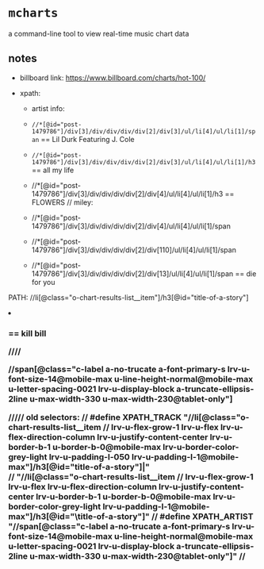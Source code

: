 # `mcharts`
a command-line tool to view real-time music chart data

## notes
- billboard link: https://www.billboard.com/charts/hot-100/

- xpath:
  - artist info: 
  - `//*[@id="post-1479786"]/div[3]/div/div/div/div[2]/div[3]/ul/li[4]/ul/li[1]/span` == Lil Durk Featuring J. Cole
  - `//*[@id="post-1479786"]/div[3]/div/div/div/div[2]/div[3]/ul/li[4]/ul/li[1]/h3` == all my life

  - //*[@id="post-1479786"]/div[3]/div/div/div/div[2]/div[4]/ul/li[4]/ul/li[1]/h3 == FLOWERS
  // miley:
  - //*[@id="post-1479786"]/div[3]/div/div/div/div[2]/div[4]/ul/li[4]/ul/li[1]/span

  - //*[@id="post-1479786"]/div[3]/div/div/div/div[2]/div[110]/ul/li[4]/ul/li[1]/span
  - //*[@id="post-1479786"]/div[3]/div/div/div/div[2]/div[13]/ul/li[4]/ul/li[1]/span == die for you



PATH: //li[@class=\"o-chart-results-list__item\"]/h3[@id=\"title-of-a-story\"]

<li class="o-chart-results-list__item // lrv-u-flex-grow-1 lrv-u-flex lrv-u-flex-direction-column lrv-u-justify-content-center lrv-u-border-b-1 u-border-b-0@mobile-max lrv-u-border-color-grey-light lrv-u-padding-l-050 lrv-u-padding-l-1@mobile-max">
											<h3 id="title-of-a-story"

== kill bill




////

//span[@class=\"c-label  a-no-trucate a-font-primary-s lrv-u-font-size-14@mobile-max u-line-height-normal@mobile-max u-letter-spacing-0021 lrv-u-display-block a-truncate-ellipsis-2line u-max-width-330 u-max-width-230@tablet-only\"]

<span class="c-label  a-no-trucate a-font-primary-s lrv-u-font-size-14@mobile-max u-line-height-normal@mobile-max u-letter-spacing-0021 lrv-u-display-block a-truncate-ellipsis-2line u-max-width-330 u-max-width-230@tablet-only" >



/////
old selectors:
// #define XPATH_TRACK "//li[@class=\"o-chart-results-list__item // lrv-u-flex-grow-1 lrv-u-flex lrv-u-flex-direction-column lrv-u-justify-content-center lrv-u-border-b-1 u-border-b-0@mobile-max lrv-u-border-color-grey-light lrv-u-padding-l-050 lrv-u-padding-l-1@mobile-max\"]/h3[@id=\"title-of-a-story\"]|" \
//                     "//li[@class=\"o-chart-results-list__item // lrv-u-flex-grow-1 lrv-u-flex lrv-u-flex-direction-column lrv-u-justify-content-center lrv-u-border-b-1 u-border-b-0@mobile-max lrv-u-border-color-grey-light lrv-u-padding-l-1@mobile-max\"]/h3[@id=\"\title-of-a-story\"]"
// #define XPATH_ARTIST "//span[@class=\"c-label  a-no-trucate a-font-primary-s lrv-u-font-size-14@mobile-max u-line-height-normal@mobile-max u-letter-spacing-0021 lrv-u-display-block a-truncate-ellipsis-2line u-max-width-330 u-max-width-230@tablet-only\"]"
//